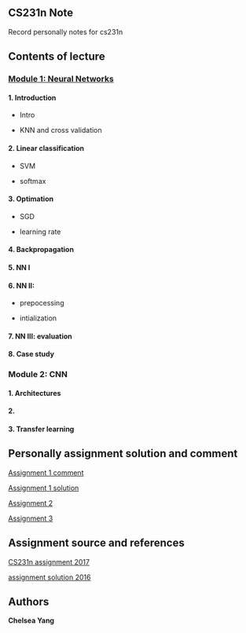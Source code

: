## CS231n Note

Record personally notes for cs231n

## Contents of lecture

### [Module 1: Neural Networks](https://github.com/yangyuchelsea/cs231n-note/blob/master/Mind-mapping/Module-1/notes.md)

#### 1. Introduction
  
  * Intro
  
  * KNN and cross validation
  

#### 2. Linear classification

  * SVM

  * softmax

#### 3. Optimation
  
  * SGD
  
  * learning rate
  
#### 4. Backpropagation


#### 5. NN I

#### 6. NN II: 

  * prepocessing
  
  * intialization
 
 
#### 7. NN III: evaluation

#### 8. Case study


### Module 2: CNN

#### 1. Architectures

#### 2.

#### 3. Transfer learning


## Personally assignment solution and comment


[Assignment 1 comment](https://github.com/yangyuchelsea/cs231n-note/tree/master/Assignment%201)

[Assignment 1 solution](https://github.com/yangyuchelsea/cs231n-note/tree/master/Assignment%201/Assignment1-solution)

[Assignment 2](https://github.com/yangyuchelsea/cs231n-note/blob/master/Assignment%202/readme.md)

[Assignment 3](https://github.com/yangyuchelsea/cs231n-note/tree/master/Assignment%203/readme.md)

## Assignment source and references

[CS231n assignment 2017](http://cs231n.github.io)

[assignment solution 2016](https://github.com/lightaime/cs231n)


## Authors

**Chelsea Yang** 

